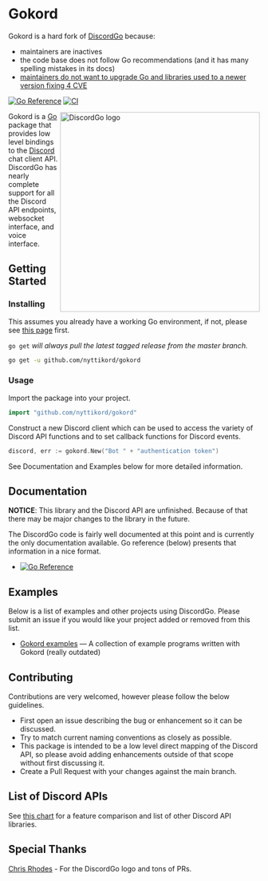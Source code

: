 # Gokord

Gokord is a hard fork of [DiscordGo](https://github.com/bwmarrin/discordgo) because:
- maintainers are inactives
- the code base does not follow Go recommendations (and it has many spelling mistakes in its docs)
- [maintainers do not want to upgrade Go and libraries used to a newer version fixing 4 CVE](https://github.com/bwmarrin/discordgo/pull/1528)

[![Go Reference](https://pkg.go.dev/badge/github.com/nyttikord/gokord.svg)](https://pkg.go.dev/github.com/nyttikord/gokord) [![CI](https://github.com/nyttikord/gokord/actions/workflows/ci.yml/badge.svg)](https://github.com/nyttikord/gokord/actions/workflows/ci.yml)

<img align="right" alt="DiscordGo logo" src="docs/img/discordgo.svg" width="400">

Gokord is a [Go](https://golang.org/) package that provides low level 
bindings to the [Discord](https://discord.com/) chat client API. DiscordGo 
has nearly complete support for all the Discord API endpoints, websocket
interface, and voice interface.

<!--
If you would like to help the Discordgo package please use 
[this link](https://discord.com/oauth2/authorize?client_id=173113690092994561&scope=bot)
to add the official DiscordGo test bot **dgo** to your server. This provides 
indispensable help to this project.
-->

## Getting Started

### Installing

This assumes you already have a working Go environment, if not, please see
[this page](https://golang.org/doc/install) first.

`go get` *will always pull the latest tagged release from the master branch.*

```sh
go get -u github.com/nyttikord/gokord
```

### Usage

Import the package into your project.

```go
import "github.com/nyttikord/gokord"
```

Construct a new Discord client which can be used to access the variety of 
Discord API functions and to set callback functions for Discord events.

```go
discord, err := gokord.New("Bot " + "authentication token")
```

See Documentation and Examples below for more detailed information.


## Documentation

**NOTICE**: This library and the Discord API are unfinished.
Because of that there may be major changes to the library in the future.

The DiscordGo code is fairly well documented at this point and is currently
the only documentation available. Go reference (below) presents that information in a nice format.

- [![Go Reference](https://pkg.go.dev/badge/github.com/nyttikord/gokord.svg)](https://pkg.go.dev/github.com/nyttikord/gokord)


## Examples

Below is a list of examples and other projects using DiscordGo.  Please submit 
an issue if you would like your project added or removed from this list. 

- [Gokord examples](https://github.com/nyttikord/gokord/tree/main/examples) — A collection of example programs written with Gokord (really outdated)

<!--
## Troubleshooting
For help with common problems please reference the 
[Troubleshooting](https://github.com/bwmarrin/discordgo/wiki/Troubleshooting) 
section of the project wiki.
-->


## Contributing
Contributions are very welcomed, however please follow the below guidelines.

- First open an issue describing the bug or enhancement so it can be
discussed.  
- Try to match current naming conventions as closely as possible.  
- This package is intended to be a low level direct mapping of the Discord API, 
so please avoid adding enhancements outside of that scope without first 
discussing it.
- Create a Pull Request with your changes against the main branch.


## List of Discord APIs

See [this chart](https://abal.moe/Discord/Libraries.html) for a feature 
comparison and list of other Discord API libraries.

## Special Thanks

[Chris Rhodes](https://github.com/iopred) - For the DiscordGo logo and tons of PRs.
